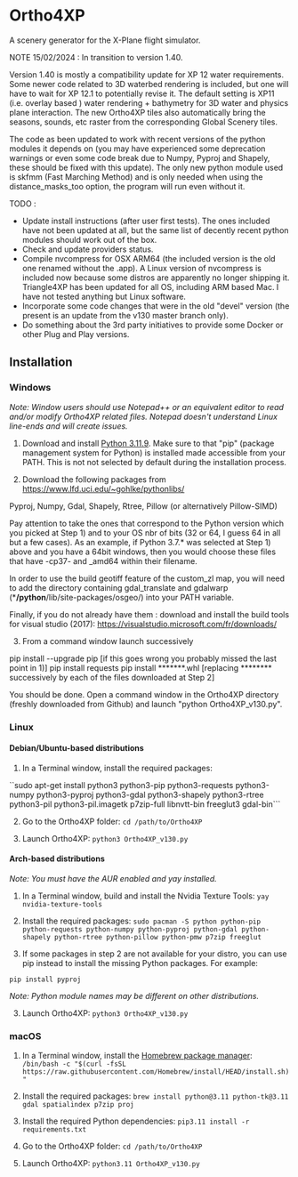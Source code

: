 # Ortho4XP
A scenery generator for the X-Plane flight simulator.

NOTE 15/02/2024 : In transition to version 1.40.

Version 1.40 is mostly a compatibility update for XP 12 water requirements.
Some newer code related to 3D waterbed rendering is included, but one will have
to wait for XP 12.1 to potentially revise it. The default setting is XP11 (i.e. 
overlay based ) water rendering + bathymetry for 3D water and physics plane interaction. 
The new Ortho4XP tiles also automatically bring the seasons, sounds, etc raster from the
corresponding Global Scenery tiles.

The code as been updated to work with recent versions of the python modules it
depends on (you may have experienced some deprecation warnings or even some
code break due to Numpy, Pyproj and Shapely, these should be fixed with this
update). The only new python module used is skfmm (Fast Marching Method) and is only needed when using 
the distance_masks_too option, the program will run even without it.


TODO :
- Update install instructions (after user first tests). The ones included have
  not been updated at all, but the same list of decently recent python modules should 
  work out of the box.
- Check and update providers status.
- Compile nvcompress for OSX ARM64 (the included version is the old one renamed without the
  .app). A Linux version of nvcompress is included now because some distros are apparently 
  no longer shipping it. Triangle4XP has been updated for all OS, including ARM based Mac.
  I have not tested anything but Linux software.
- Incorporate some code changes that were in the old "devel" version (the
  present is an update from the v130 master branch only).
- Do something about the 3rd party initiatives to provide some Docker or other 
  Plug and Play versions.

## Installation

### Windows

*Note: Window users should use Notepad++ or an equivalent editor to read and/or modify Ortho4XP related files. Notepad doesn't understand Linux line-ends and will create issues.*

1) Download and install [Python 3.11.9](https://www.python.org/downloads/release/python-3119/). Make sure to that "pip" (package management system for Python)
is installed made accessible from your PATH. This is not not selected by default during the installation process.

2) Download the following packages from https://www.lfd.uci.edu/~gohlke/pythonlibs/

Pyproj, Numpy, Gdal, Shapely, Rtree, Pillow (or alternatively Pillow-SIMD)

Pay attention to take the ones that correspond to the Python version which you picked
at Step 1) and to your OS nbr of bits (32 or 64, I guess 64 in all but a few cases).
As an example, if Python 3.7.*  was selected at Step 1) above and you
have a 64bit windows, then you would choose these files that have -cp37- and _amd64 
within their filename.   

In order to use the build geotiff feature of the custom_zl map, you will need to 
add the directory containing gdal_translate and gdalwarp (***/python**/lib/site-packages/osgeo/) 
into your PATH variable.

Finally, if you do not already have them : download and install the build tools for visual studio (2017):
https://visualstudio.microsoft.com/fr/downloads/  

3) From a command window launch successively 

pip install --upgrade pip  [if this goes wrong you probably missed the last point in 1)]
pip install requests
pip install *******.whl [replacing ******** successively by each of the files downloaded at Step 2]

You should be done. Open a command window in the Ortho4XP directory (freshly downloaded from Github)
and launch "python Ortho4XP_v130.py".


### Linux 

#### Debian/Ubuntu-based distributions 

1. In a Terminal window, install the required packages:

``sudo apt-get install python3 python3-pip python3-requests python3-numpy python3-pyproj python3-gdal python3-shapely python3-rtree python3-pil python3-pil.imagetk p7zip-full libnvtt-bin freeglut3 gdal-bin```

2. Go to the Ortho4XP folder:
```cd /path/to/Ortho4XP```

3. Launch Ortho4XP:
```python3 Ortho4XP_v130.py```

#### Arch-based distributions

*Note: You must have the AUR enabled and yay installed.*

1. In a Terminal window, build and install the Nvidia Texture Tools:
```yay nvidia-texture-tools```

2. Install the required packages:
```sudo pacman -S python python-pip python-requests python-numpy python-pyproj python-gdal python-shapely python-rtree python-pillow python-pmw p7zip freeglut```

3. If some packages in step 2 are not available for your distro, you can use pip instead to install the missing Python packages. For example:

```pip install pyproj```

*Note: Python module names may be different on other distributions.*

3. Launch Ortho4XP:
```python3 Ortho4XP_v130.py```

### macOS

1. In a Terminal window, install the [Homebrew package manager](https://brew.sh):
```/bin/bash -c "$(curl -fsSL https://raw.githubusercontent.com/Homebrew/install/HEAD/install.sh)"```

2. Install the required packages:
```brew install python@3.11 python-tk@3.11 gdal spatialindex p7zip proj```

3. Install the required Python dependencies:
```pip3.11 install -r requirements.txt```

4. Go to the Ortho4XP folder:
```cd /path/to/Ortho4XP```

5. Launch Ortho4XP:
```python3.11 Ortho4XP_v130.py```
